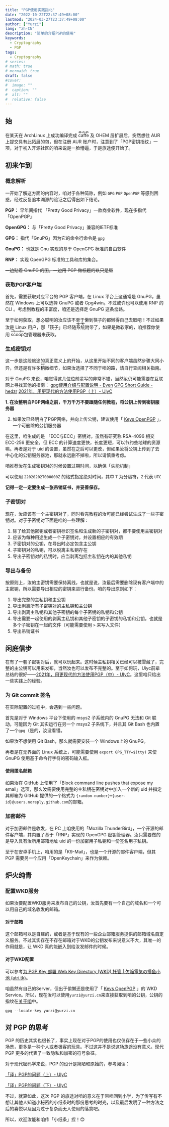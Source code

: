 ```yaml
---
title: "PGP使用实践指北"
date: "2022-10-22T22:37:49+08:00"
lastmod: "2024-03-27T23:37:49+08:00"
author: ["Yurzi"]
lang: "zh-CN"
description: "简单的介绍PGP的使用"
keywords:
  - Cryptography
  - PGP
tags:
  - Cryptography
# series:
# math: true
# mermaid: true
draft: false
#cover:
#  image: ""
#  caption: ""
#  alt: ""
#  relative: false
---
```


## 始

在某天在 ArchLinux 上成功编译完成 <ruby>caffe<rp>(</rp><rt><del>炼丹炉</del></rt><rp>)</rp></ruby> 及 OHEM 层扩展后，突然想往 AUR 上提交具有此拓展的包，但在注册 AUR 账户时，注意到了「PGP密钥指纹」一项，对于初入开源社区的咱来说是一脸懵逼，于是旅途便开始了。

## 初来乍到

### 概念解析

一开始了解这方面的内容时，咱对于各种简称，例如 `GPG` `PGP` `OpenPGP` 等感到困惑，经过反复追本溯源的验证之后得出如下结论。

**PGP：** 早年间指代 「Pretty Good Privacy」一款商业软件，现在多指代「OpenPGP」

**OpenGPG：** 与「Pretty Good Privacy」兼容的IETF标准

**GPG：** 指代「GnuPG」因为它的命令行命令是 `gpg`

**GnuPG：** 也就是 Gnu 实现的基于 OpenGPG 标准的自由软件

**RNP：** 实现 OpenGPG 标准的工具和库的集合。

~~一边贴着 GnuPG 的图，一边用 PGP 做标题的玖只是屑~~

### 获取PGP客户端

首先，需要获取对应平台的 PGP 客户端，在 Linux 平台上这通常是 GnuPG，虽然在 Windows 上可以选择 GnuPG 或者 Gpg4win。不过或许也可以使用 RNP 的 CLI 。考虑到教程的丰富度，咱还是选择走 GnuPG 这条岔路。

至于如何获取，想必聪明的汝应该不至于懒到筷子的都懒得自己去取吧！不过如果汝是 Linux 用户，那「筷子」已经随<ruby>系统<rp>(</rp><rt><del>套餐</del></rt><rp>)</rp></ruby>附带了，如果是微软家的，咱推荐你使用 <ruby>scoop<rp>(</rp><rt><del>勺子</del></rt><rp>)</rp></ruby>包管理器来获取。

### 生成密钥对

这一步是这段旅途的真正意义上的开始，从这里开始不同的客户端虽然步骤大同小异，但还是有许多<ruby>稍<rp>(</rp><rt>xué</rt><rp>)</pr></ruby>微细节，如果汝选择了不同于咱的路，请自行查阅相关指南。

对于 GnuPG 来说，咱觉得这几位位前辈写的非常不错，当然汝仍可能需要在互联网上寻找其他的指南：
[gpg使用介绍与配置说明 - Even](https://blog.logc.icu/post/2020-08-02_09-39/)
[GPG Short Guide - hedzr](https://hedzr.com/security/gpg/gpg-short-guide/)
[2021年，用更现代的方法使用PGP（上）- UlyC](https://ulyc.github.io/2021/01/13/2021%E5%B9%B4-%E7%94%A8%E6%9B%B4%E7%8E%B0%E4%BB%A3%E7%9A%84%E6%96%B9%E6%B3%95%E4%BD%BF%E7%94%A8PGP-%E4%B8%8A/)

**1. 在汝整明白PGP网络之前，千万千万不要跟随任何教程，将公钥上传到密钥服务器**

2. 如果汝已经明白了PGP网络，并向上传公钥，建议使用「 [Keys OpenPGP](https://keys.openpgp.org/) 」，一个可删除的公钥服务器

在这里，咱生成的是 「ECC与ECC」密钥对。虽然有研究称 RSA-4096 相交 ECC-256 更安全，但 ECC 的计算速度更快，长度更短，可以节约些地球的资源嘛。再者是对于 uid 的设置，虽然在之后可以更改，但如果汝将公钥上传到了去中心化的公钥服务器池，那就永远删不掉啦，所以请慎重考虑。

咱推荐汝在生成密钥对的时候设置过期时间，以确保「失能机制」

可以使用 `22020202T000000Z` 的格式指定绝对时间，其中 `T` 为分隔符，`Z` 代表 `UTC`

**记得一定一定要生成一张吊销证书，并妥善保存。**

### 子密钥对

现在，汝应该有一个主密钥对了，同时看完教程的汝可能已经尝试生成了一些子密钥对。对于子密钥对下面是咱的一些理解：

1. 除了给其他密钥或者密钥标识签名和生成新的子密钥对，都不要使用主密钥对
2. 应该为每种用途生成一个子密钥对，并设置相应的有效期
3. 子密钥对的公钥，在导出时必定包含主公钥
4. 子密钥对的私钥，可以脱离主私钥存在
5. 导出子密钥对的私钥时，应当剥离包括主私钥在内的其他私钥

### 导出与备份

按原则上，汝的主密钥需要保持离线，也就是说，汝最后需要删除现有客户端中的主密钥，所以需要导出相应的密钥来进行备份。咱的导出原则如下：

1. 导出完整的主私钥和主公钥
2. 导出剥离所有子密钥对的主私钥和主公钥
3. 导出剥离主私钥和其他子密钥的每个子密钥的私钥和公钥
4. 导出需要一起使用的剥离主私钥和其他子密钥的子密钥的私钥和公钥，也就是多个子密钥在一起的文件（可能需要使用 `>` 来写入文件）
5. 导出吊销证书

## 闲庭信步

在有了一套子密钥对后，就可以玩起来。这时候主私钥相关已经可以被雪藏了，完整的主公钥可以用来发布，当然汝也可以发布不完整的。至于如何玩，Uiyc前辈总结的很好——[2021年，用更现代的方法使用PGP（中）- UlyC](https://ulyc.github.io/2021/01/18/2021%E5%B9%B4-%E7%94%A8%E6%9B%B4%E7%8E%B0%E4%BB%A3%E7%9A%84%E6%96%B9%E6%B3%95%E4%BD%BF%E7%94%A8PGP-%E4%B8%AD/)。这里咱只给出一些实践上的经验。

### 为 Git commit 签名

在实际配置的过程中，会遇到一些问题。

首先是对于 Windows 平台下使用的 msys2 子系统内的 GnuPG 无法和 Git 联动，可能因为 Git 其实运行在另一个 msys2 子系统下，并且其 Git Bash 也内置了一个`gpg`（是的，汝没看错。

如果汝不想使用 Git Bash，那么就需要安装一个 Windows上的 GnuPG。

再者是在无界面的 Linux 系统上，可能需要使用 `export GPG_TTY=$(tty)` 来使 GnuPG 使用基于命令行字符的密码输入框。

#### 使用匿名邮箱

如果汝在 GitHub 上使用了「Block command line pushes that expose my email」选项，那么汝需要使用完整的主私钥在密钥对中加入一个新的 uid 并指定其邮箱为 GitHub 提供的一个格式为 `{random-number}+{user-id}@users.noreply.github.com`的邮箱。

### 加密邮件

对于加密邮件是收发，在 PC 上咱使用的「Mozilla ThunderBird」，一个开源的邮件客户端，其内置了基于「RNP」实现的 OpenGPG 密钥管理器。汝只需要做的是导入具有汝所用邮箱地址 uid 的一份加密用子私钥和一份签名用子私钥。

至于在安卓手机上，咱用的是「K9-Mail」，也是一个开源的邮件客户端，但其 PGP 需要另一个应用「OpenKeychain」来作为依赖。

## 炉火纯青

### 配置WKD服务

如果汝要配置WKD服务来发布自己的公钥，汝首先要有一个自己的域名和一个可以用自己的域名收发的邮箱。

#### 对于邮箱

这个邮箱可以是自建的，或者是基于现有的一些企业邮箱服务提供的邮箱域名自定义服务。不过其实存在不存在邮箱对于WKD的公钥发布来说意义不大，其唯一的作用就是，让 WKD 真的能嵌入到给汝发邮件的时候。

#### 对于WKD配置

可以参考[为 PGP Key 部署 Web Key Directory (WKD) 托管 | 欠陥電気の摸鱼小池 (atri.tk)](https://blog.atri.tk/2021/host-a-web-key-directory/)。

咱虽然有自己的Server，但出于偷懒还是使用了「 [Keys OpenPGP](https://keys.openpgp.org/) 」的 WKD Service。所以，现在汝可以使用`yurzi@yurzi.cn`来直接获取到咱的公钥，公钥的指纹在[关于咱](https://blog.yurzi.net/about.html)中。

```shell
gpg --locate-key yurzi@yurzi.cn
```

## 对 PGP 的思考

PGP 的历史其实也很长了，事实上现在对于PGP的使用也仅仅存在于一些小众的场景，更多是一种个人或者极客的玩具。不过这并不是说这场旅途没有意义。现代 PGP 更多的代表了一致隐私和加密的符号象征。

对于现代密码学来说，PGP 的设计是简陋和原始的，参考阅读：

[「译」PGP的问题（上）- UlyC](https://ulyc.github.io/2022/09/05/tr-pgp-problem-1/)

[「译」PGP的问题（下）- UlyC](https://ulyc.github.io/2022/09/07/tr-pgp-problem-2/)

不过，就算如此，这次 PGP 的旅途对咱的意义在于带咱回到小学，为了传写有不想让其他人知道小秘密的小纸条时的那份思考的时光，以及最后发明了一种方法之后的喜悦以及因为过于复杂而无人使用的落寞吧。

所以，欢迎汝能和咱传「小纸条」捏！😊
